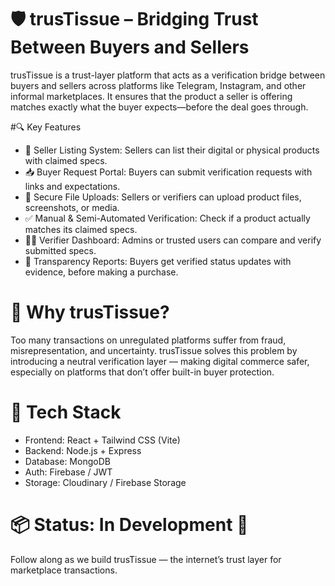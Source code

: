 # 🛡️ trusTissue – Bridging Trust Between Buyers and Sellers
trusTissue is a trust-layer platform that acts as a verification bridge between buyers and sellers across platforms like Telegram, Instagram, and other informal marketplaces. It ensures that the product a seller is offering matches exactly what the buyer expects—before the deal goes through.

#🔍 Key Features
- 🧾 Seller Listing System: Sellers can list their digital or physical products with claimed specs.
- 📥 Buyer Request Portal: Buyers can submit verification requests with links and expectations.
- 📁 Secure File Uploads: Sellers or verifiers can upload product files, screenshots, or media.
- ✅ Manual & Semi-Automated Verification: Check if a product actually matches its claimed specs.
- 🧑‍⚖️ Verifier Dashboard: Admins or trusted users can compare and verify submitted specs.
- 📄 Transparency Reports: Buyers get verified status updates with evidence, before making a purchase.

# 🧠 Why trusTissue?
Too many transactions on unregulated platforms suffer from fraud, misrepresentation, and uncertainty. trusTissue solves this problem by introducing a neutral verification layer — making digital commerce safer, especially on platforms that don’t offer built-in buyer protection.

# 🧰 Tech Stack
- Frontend: React + Tailwind CSS (Vite)
- Backend: Node.js + Express
- Database: MongoDB
- Auth: Firebase / JWT
- Storage: Cloudinary / Firebase Storage

# 📦 Status: In Development 🚧
Follow along as we build trusTissue — the internet’s trust layer for marketplace transactions.

